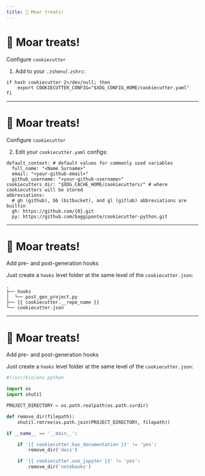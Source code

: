 ```yaml
---
title: 🍪 Moar treats!
---
```


# 🍪 Moar treats!

Configure `cookiecutter`

1. Add to your `.zshenv`/`.zshrc`:

```bash{2}
if hash cookiecutter 2>/dev/null; then
    export COOKIECUTTER_CONFIG="$XDG_CONFIG_HOME/cookiecutter.yaml"
fi
```

---

# 🍪 Moar treats!

Configure `cookiecutter`

2. Edit your `cookiecutter.yaml` configs:

```yaml{all|1-4|5|6-9}
default_context: # default values for commonly used variables
  full_name: "<Name Surname>"
  email: "<your-github-email>"
  github_username: "<your-github-username>"
cookiecutters_dir: "$XDG_CACHE_HOME/cookiecutters/" # where cookiecutters will be stored
abbreviations:
  # gh (github), bb (bitbucket), and gl (gitlab) abbreviations are builtin
  gh: https://github.com/{0}.git
  py: https://github.com/baggiponte/cookiecutter-python.git
```

---

# 🍪 Moar treats!

Add pre- and post-generation hooks

Just create a `hooks` level folder at the same level of the `cookiecutter.json`:

```bash{2,3}
.
├── hooks
│  └── post_gen_project.py
├── {{ cookiecutter.__repo_name }}
└── cookiecutter.json
```

---

# 🍪 Moar treats!

Add pre- and post-generation hooks

Just create a `hooks` level folder at the same level of the `cookiecutter.json`:

```python
#!/usr/bin/env python

import os
import shutil

PROJECT_DIRECTORY = os.path.realpath(os.path.curdir)

def remove_dir(filepath):
    shutil.rmtree(os.path.join(PROJECT_DIRECTORY, filepath))

if __name__ == '__main__':

    if '{{ cookiecutter.has_documentation }}' != 'yes':
        remove_dir('docs')

    if '{{ cookiecutter.use_jupyter }}' != 'yes':
        remove_dir('notebooks')
```
